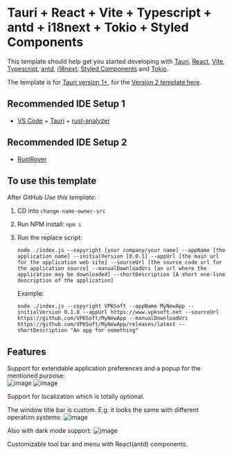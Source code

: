 # Tauri + React + Vite + Typescript + antd + i18next + Tokio + Styled Components

This template should help get you started developing with [Tauri](https://tauri.app), [React](https://react.dev), [Vite](https://vitejs.dev), [Typescript](https://www.typescriptlang.org), [antd](https://ant.design), [i18next](https://www.i18next.com), [Styled Components](https://styled-components.com) and [Tokio](https://tokio.rs).

The template is for [Tauri version 1+](https://v1.tauri.app/), for the [Version 2 template here](https://github.com/VPKSoftOrg/tauri_react_vite_ts_script_antd_i18next_tokio_styled_v2).

## Recommended IDE Setup 1

- [VS Code](https://code.visualstudio.com/) + [Tauri](https://marketplace.visualstudio.com/items?itemName=tauri-apps.tauri-vscode) + [rust-analyzer](https://marketplace.visualstudio.com/items?itemName=rust-lang.rust-analyzer)

## Recommended IDE Setup 2

- [RustRover](https://www.jetbrains.com/rust/)

## To use this template
After GitHub *Use this template*:
1. CD into `change-name-owner-src`
2. Run NPM install: `npm i`
3. Run the replace script:

   `node ./index.js --copyright [your company/your name] --appName [the application name] --initialVersion [0.0.1] --appUrl [the main url for the application web site] --sourceUrl [the source code url for the application source] --manualDownloadUri [an url where the application may be downloaded] --shortDescription [A short one-line description of the application]`

   Example:
   
   `node ./index.js --copyright VPKSoft --appName MyNewApp --initialVersion 0.1.0 --appUrl https://www.vpksoft.net --sourceUrl https://github.com/VPKSoft/MyNewApp --manualDownloadUri https://github.com/VPKSoft/MyNewApp/releases/latest --shortDescription "An app for something"` 

## Features
Support for extendable application preferences and a popup for the mentioned purpose:  
![image](https://github.com/VPKSoftOrg/tauri_react_vite_ts_script_antd_i18next_tokio_styled/assets/40712699/0dc7b4e9-401e-4ed5-ab8d-4ac21ec38e6a) ![image](https://github.com/VPKSoftOrg/tauri_react_vite_ts_script_antd_i18next_tokio_styled/assets/40712699/b13b78a1-970e-491e-ac61-b58881bf6d30)




Support for localization which is totally optional.

The window title bar is custom. E.g. it looks the same with different operation systems:
![image](https://github.com/VPKSoftOrg/tauri_react_vite_ts_script_antd_i18next_tokio_styled/assets/40712699/dc99d8b0-5796-40f0-aa52-baf913f97f8a)

Also with dark mode support:
![image](https://github.com/VPKSoftOrg/tauri_react_vite_ts_script_antd_i18next_tokio_styled/assets/40712699/565d346b-4272-4beb-8933-b4d1f8e45d20)



Customizable tool bar and menu with React(antd) components.
